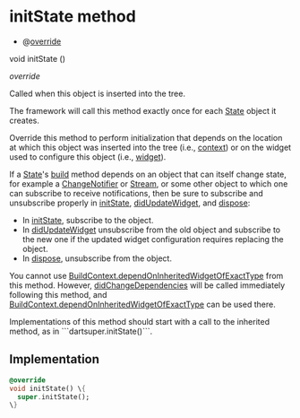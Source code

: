 


# initState method







- @[override](https://api.flutter.dev/flutter/dart-core/override-constant.html)

void initState
()

_<span class="feature">override</span>_



<p>Called when this object is inserted into the tree.</p>
<p>The framework will call this method exactly once for each <a href="https://api.flutter.dev/flutter/widgets/State-class.html">State</a> object
it creates.</p>
<p>Override this method to perform initialization that depends on the
location at which this object was inserted into the tree (i.e., <a href="https://api.flutter.dev/flutter/widgets/State/context.html">context</a>)
or on the widget used to configure this object (i.e., <a href="https://api.flutter.dev/flutter/widgets/State/widget.html">widget</a>).</p>
<p>If a <a href="https://api.flutter.dev/flutter/widgets/State-class.html">State</a>'s <a href="../../widgets_post_widget/PostContainerState/build.md">build</a> method depends on an object that can itself
change state, for example a <a href="https://api.flutter.dev/flutter/foundation/ChangeNotifier-class.html">ChangeNotifier</a> or <a href="https://api.flutter.dev/flutter/dart-async/Stream-class.html">Stream</a>, or some
other object to which one can subscribe to receive notifications, then
be sure to subscribe and unsubscribe properly in <a href="../../widgets_post_widget/PostContainerState/initState.md">initState</a>,
<a href="https://api.flutter.dev/flutter/widgets/State/didUpdateWidget.html">didUpdateWidget</a>, and <a href="../../widgets_post_widget/PostContainerState/dispose.md">dispose</a>:</p>
<ul>
<li>In <a href="../../widgets_post_widget/PostContainerState/initState.md">initState</a>, subscribe to the object.</li>
<li>In <a href="https://api.flutter.dev/flutter/widgets/State/didUpdateWidget.html">didUpdateWidget</a> unsubscribe from the old object and subscribe
to the new one if the updated widget configuration requires
replacing the object.</li>
<li>In <a href="../../widgets_post_widget/PostContainerState/dispose.md">dispose</a>, unsubscribe from the object.</li>
</ul>
<p>You cannot use <a href="https://api.flutter.dev/flutter/widgets/BuildContext/dependOnInheritedWidgetOfExactType.html">BuildContext.dependOnInheritedWidgetOfExactType</a> from this
method. However, <a href="https://api.flutter.dev/flutter/widgets/State/didChangeDependencies.html">didChangeDependencies</a> will be called immediately
following this method, and <a href="https://api.flutter.dev/flutter/widgets/BuildContext/dependOnInheritedWidgetOfExactType.html">BuildContext.dependOnInheritedWidgetOfExactType</a> can
be used there.</p>
<p>Implementations of this method should start with a call to the inherited
method, as in ```dartsuper.initState()```.</p>



## Implementation

```dart
@override
void initState() \{
  super.initState();
\}
```







